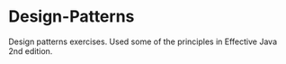 # Design-Patterns
Design patterns exercises. Used some of the principles in Effective Java 2nd edition.

